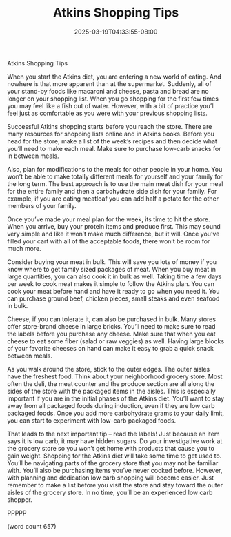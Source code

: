 ﻿---
title: "Atkins Shopping Tips"
date: 2025-03-19T04:33:55-08:00
description: "Text Tips for Web Success"
featured_image: "/images/Text.jpg"
tags: ["Text"]
---

Atkins Shopping Tips

When you start the Atkins diet, you are entering a new world of eating. And nowhere is that more apparent than at the supermarket. Suddenly, all of your stand-by foods like macaroni and cheese, pasta and bread are no longer on your shopping list. When you go shopping for the first few times you may feel like a fish out of water. However, with a bit of practice you’ll feel just as comfortable as you were with your previous shopping lists.

Successful Atkins shopping starts before you reach the store. There are many resources for shopping lists online and in Atkins books. Before you head for the store, make a list of the week’s recipes and then decide what you’ll need to make each meal. Make sure to purchase low-carb snacks for in between meals. 

Also, plan for modifications to the meals for other people in your home. You won’t be able to make totally different meals for yourself and your family for the long term. The best approach is to use the main meat dish for your meal for the entire family and then a carbohydrate side dish for your family. For example, if you are eating meatloaf you can add half a potato for the other members of your family.

Once you’ve made your meal plan for the week, its time to hit the store. When you arrive, buy your protein items and produce first. This may sound very simple and like it won’t make much difference, but it will. Once you’ve filled your cart with all of the acceptable foods, there won’t be room for much more. 

Consider buying your meat in bulk. This will save you lots of money if you know where to get family sized packages of meat. When you buy meat in large quantities, you can also cook it in bulk as well. Taking time a few days per week to cook meat makes it simple to follow the Atkins plan. You can cook your meat before hand and have it ready to go when you need it. You can purchase ground beef, chicken pieces, small steaks and even seafood in bulk. 

Cheese, if you can tolerate it, can also be purchased in bulk. Many stores offer store-brand cheese in large bricks. You’ll need to make sure to read the labels before you purchase any cheese. Make sure that when you eat cheese to eat some fiber (salad or raw veggies) as well. Having large blocks of your favorite cheeses on hand can make it easy to grab a quick snack between meals.

As you walk around the store, stick to the outer edges. The outer aisles have the freshest food. Think about your neighborhood grocery store. Most often the deli, the meat counter and the produce section are all along the sides of the store with the packaged items in the aisles. This is especially important if you are in the initial phases of the Atkins diet. You’ll want to stay away from all packaged foods during induction, even if they are low carb packaged foods. Once you add more carbohydrate grams to your daily limit, you can start to experiment with low-carb packaged foods.

That leads to the next important tip – read the labels! Just because an item says it is low carb, it may have hidden sugars. Do your investigative work at the grocery store so you won’t get home with products that cause you to gain weight.
Shopping for the Atkins diet will take some time to get used to. You’ll be navigating parts of the grocery store that you may not be familiar with. You’ll also be purchasing items you’ve never cooked before. However, with planning and dedication low carb shopping will become easier. Just remember to make a list before you visit the store and stay toward the outer aisles of the grocery store. In no time, you’ll be an experienced low carb shopper.

PPPPP

(word count 657)

